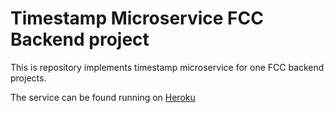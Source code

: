 # Timestamp Microservice FCC Backend project

This is repository implements timestamp microservice for one FCC backend projects.

The service can be found running on [Heroku](https://???.herokuapp.com)
